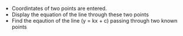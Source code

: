 - Coordintates of two points are entered.
- Display the equation of the line through these two points
- Find the eqaution of the line (y = kx + c) passing through two known points
